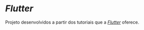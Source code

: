 # *Flutter*

Projeto desenvolvidos a partir dos tutoriais que a [*Flutter*](https://flutter.dev/docs/reference/tutorials) oferece. 